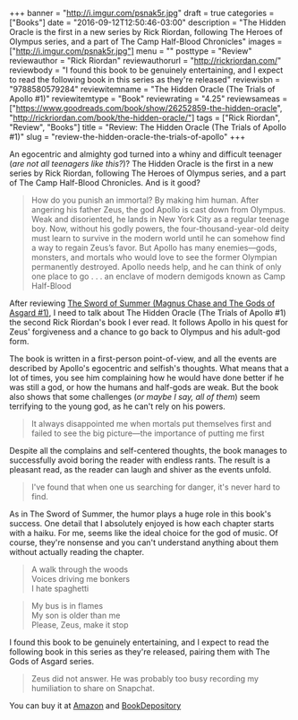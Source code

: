 +++
banner = "http://i.imgur.com/psnak5r.jpg"
draft = true
categories = ["Books"]
date = "2016-09-12T12:50:46-03:00"
description = "The Hidden Oracle is the first in a new series by Rick Riordan, following The Heroes of Olympus series, and a part of The Camp Half-Blood Chronicles"
images = ["http://i.imgur.com/psnak5r.jpg"]
menu = ""
posttype = "Review"
reviewauthor = "Rick Riordan"
reviewauthorurl = "http://rickriordan.com/"
reviewbody = "I found this book to be genuinely entertaining, and I expect to read the following book in this series as they're released"
reviewisbn = "9788580579284"
reviewitemname = "The Hidden Oracle (The Trials of Apollo #1)"
reviewitemtype = "Book"
reviewrating = "4.25"
reviewsameas = ["https://www.goodreads.com/book/show/26252859-the-hidden-oracle", "http://rickriordan.com/book/the-hidden-oracle/"]
tags = ["Rick Riordan", "Review", "Books"]
title = "Review: The Hidden Oracle (The Trials of Apollo #1)"
slug = "review-the-hidden-oracle-the-trials-of-apollo"
+++

An egocentric and almighty god turned into a whiny and difficult teenager (_are not all teenagers like this?_)? 
The Hidden Oracle is the first in a new series by Rick Riordan, following The Heroes of Olympus series, 
and a part of The Camp Half-Blood Chronicles. And is it good?

<!--more-->

> How do you punish an immortal? By making him human. After angering his father Zeus, the god Apollo is cast down from Olympus. 
Weak and disoriented, he lands in New York City as a regular teenage boy. Now, without his godly powers, 
the four-thousand-year-old deity must learn to survive in the modern world until he can somehow find a way to regain Zeus’s favor. 
But Apollo has many enemies—gods, monsters, and mortals who would love to see the former Olympian permanently destroyed. 
Apollo needs help, and he can think of only one place to go . . . an enclave of modern demigods known as Camp Half-Blood

After reviewing 
[The Sword of Summer (Magnus Chase and The Gods of Asgard #1)](/post/review-the-sword-of-summer-magnus-chase/),
I need to talk about The Hidden Oracle (The Trials of Apollo #1) the second Rick Riordan's book I ever read. 
It follows Apollo in his quest for Zeus' forgiveness and a chance to go back to Olympus and his adult-god form.

The book is written in a first-person point-of-view, and all the events are described by Apollo's egocentric and selfish's thoughts. 
What means that a lot of times, you see him complaining how he would have done better 
if he was still a god, or how the humans and half-gods are weak. 
But the book also shows that some challenges (_or maybe I say, all of them_) seem terrifying to the young god, as he can't rely on his powers.

> It always disappointed me when mortals put themselves first and failed to see the big picture—the importance of putting me first

Despite all the complains and self-centered thoughts, the book manages to successfully avoid boring the reader with endless rants. 
The result is a pleasant read, as the reader can laugh and shiver as the events unfold.

> I've found that when one us searching for danger, it's never hard to find.

As in The Sword of Summer, the humor plays a huge role in this book's success. 
One detail that I absolutely enjoyed is how each chapter starts with a haiku. 
For me, seems like the ideal choice for the god of music. 
Of course, they're nonsense and you can't understand anything about them without actually reading the chapter.

> A walk through the woods  
Voices driving me bonkers  
I hate spaghetti  

> My bus is in flames  
My son is older than me  
Please, Zeus, make it stop

I found this book to be genuinely entertaining, and I expect to read the following book in this series as they're released, 
pairing them with The Gods of Asgard series.

> Zeus did not answer. He was probably too busy recording my humiliation to share on Snapchat.

You can buy it at [Amazon](http://amzn.to/2cqkjVm) and 
[BookDepository](http://www.bookdepository.com/search?searchTerm=the+hidden+oracle+trials+of+apollo&a_aid=thiagomgd)
